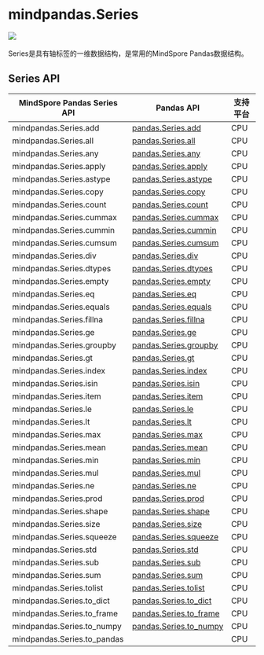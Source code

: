 # mindpandas.Series

<a href="https://gitee.com/mindspore/docs/blob/r2.0/docs/mindpandas/docs/source_zh_cn/mindpandas.Series.md" target="_blank"><img src="https://mindspore-website.obs.cn-north-4.myhuaweicloud.com/website-images/r2.0/resource/_static/logo_source.png"></a>&nbsp;&nbsp;

Series是具有轴标签的一维数据结构，是常用的MindSpore Pandas数据结构。

## Series API

| MindSpore Pandas Series API         | Pandas API                                                                                                                                          | 支持平台 |
|-------------------------------|-----------------------------------------------------------------------------------------------------------------------------------------------------|------|
| mindpandas.Series.add         | [pandas.Series.add](https://pandas.pydata.org/pandas-docs/version/1.3.5/reference/api/pandas.Series.add.html#pandas.Series.add)                     | CPU  |
| mindpandas.Series.all         | [pandas.Series.all](https://pandas.pydata.org/pandas-docs/version/1.3.5/reference/api/pandas.Series.all.html#pandas.Series.all)                     | CPU  |
| mindpandas.Series.any         | [pandas.Series.any](https://pandas.pydata.org/pandas-docs/version/1.3.5/reference/api/pandas.Series.any.html#pandas.Series.any)                     | CPU  |
| mindpandas.Series.apply       | [pandas.Series.apply](https://pandas.pydata.org/pandas-docs/version/1.3.5/reference/api/pandas.Series.apply.html#pandas.Series.apply)               | CPU  |
| mindpandas.Series.astype      | [pandas.Series.astype](https://pandas.pydata.org/pandas-docs/version/1.3.5/reference/api/pandas.Series.astype.html#pandas.Series.astype)            | CPU  |
| mindpandas.Series.copy        | [pandas.Series.copy](https://pandas.pydata.org/pandas-docs/version/1.3.5/reference/api/pandas.Series.copy.html#pandas.Series.copy)                  | CPU  |
| mindpandas.Series.count       | [pandas.Series.count](https://pandas.pydata.org/pandas-docs/version/1.3.5/reference/api/pandas.Series.count.html#pandas.Series.count)               | CPU  |
| mindpandas.Series.cummax      | [pandas.Series.cummax](https://pandas.pydata.org/pandas-docs/version/1.3.5/reference/api/pandas.Series.cummax.html#pandas.Series.cummax)            | CPU  |
| mindpandas.Series.cummin      | [pandas.Series.cummin](https://pandas.pydata.org/pandas-docs/version/1.3.5/reference/api/pandas.Series.cummin.html#pandas.Series.cummin)            | CPU  |
| mindpandas.Series.cumsum      | [pandas.Series.cumsum](https://pandas.pydata.org/pandas-docs/version/1.3.5/reference/api/pandas.Series.cumsum.html#pandas.Series.cumsum)            | CPU  |
| mindpandas.Series.div         | [pandas.Series.div](https://pandas.pydata.org/pandas-docs/version/1.3.5/reference/api/pandas.Series.div.html#pandas.Series.div)                     | CPU  |
| mindpandas.Series.dtypes      | [pandas.Series.dtypes](https://pandas.pydata.org/pandas-docs/version/1.3.5/reference/api/pandas.Series.dtypes.html#pandas.Series.dtypes)            | CPU  |
| mindpandas.Series.empty       | [pandas.Series.empty](https://pandas.pydata.org/pandas-docs/version/1.3.5/reference/api/pandas.Series.empty.html#pandas.Series.empty)               | CPU  |
| mindpandas.Series.eq          | [pandas.Series.eq](https://pandas.pydata.org/pandas-docs/version/1.3.5/reference/api/pandas.Series.eq.html#pandas.Series.eq)                        | CPU  |
| mindpandas.Series.equals      | [pandas.Series.equals](https://pandas.pydata.org/pandas-docs/version/1.3.5/reference/api/pandas.Series.equals.html#pandas.Series.equals)            | CPU  |
| mindpandas.Series.fillna      | [pandas.Series.fillna](https://pandas.pydata.org/pandas-docs/version/1.3.5/reference/api/pandas.Series.fillna.html#pandas.Series.fillna)            | CPU  |
| mindpandas.Series.ge          | [pandas.Series.ge](https://pandas.pydata.org/pandas-docs/version/1.3.5/reference/api/pandas.Series.ge.html#pandas.Series.ge)                        | CPU  |
| mindpandas.Series.groupby     | [pandas.Series.groupby](https://pandas.pydata.org/pandas-docs/version/1.3.5/reference/api/pandas.Series.groupby.html#pandas.Series.groupby)         | CPU  |
| mindpandas.Series.gt          | [pandas.Series.gt](https://pandas.pydata.org/pandas-docs/version/1.3.5/reference/api/pandas.Series.gt.html#pandas.Series.gt)                        | CPU  |
| mindpandas.Series.index       | [pandas.Series.index](https://pandas.pydata.org/pandas-docs/version/1.3.5/reference/api/pandas.Series.index.html#pandas.Series.index)               | CPU  |
| mindpandas.Series.isin        | [pandas.Series.isin](https://pandas.pydata.org/pandas-docs/version/1.3.5/reference/api/pandas.Series.isin.html#pandas.Series.isin)                  | CPU  |
| mindpandas.Series.item        | [pandas.Series.item](https://pandas.pydata.org/pandas-docs/version/1.3.5/reference/api/pandas.Series.item.html#pandas.Series.item)                  | CPU  |
| mindpandas.Series.le          | [pandas.Series.le](https://pandas.pydata.org/pandas-docs/version/1.3.5/reference/api/pandas.Series.le.html#pandas.Series.le)                        | CPU  |
| mindpandas.Series.lt          | [pandas.Series.lt](https://pandas.pydata.org/pandas-docs/version/1.3.5/reference/api/pandas.Series.lt.html#pandas.Series.lt)                        | CPU  |
| mindpandas.Series.max         | [pandas.Series.max](https://pandas.pydata.org/pandas-docs/version/1.3.5/reference/api/pandas.Series.max.html#pandas.Series.max)                     | CPU  |
| mindpandas.Series.mean        | [pandas.Series.mean](https://pandas.pydata.org/pandas-docs/version/1.3.5/reference/api/pandas.Series.mean.html#pandas.Series.mean)                  | CPU  |
| mindpandas.Series.min         | [pandas.Series.min](https://pandas.pydata.org/pandas-docs/version/1.3.5/reference/api/pandas.Series.min.html#pandas.Series.min)                     | CPU  |
| mindpandas.Series.mul         | [pandas.Series.mul](https://pandas.pydata.org/pandas-docs/version/1.3.5/reference/api/pandas.Series.mul.html#pandas.Series.mul)                     | CPU  |
| mindpandas.Series.ne          | [pandas.Series.ne](https://pandas.pydata.org/pandas-docs/version/1.3.5/reference/api/pandas.Series.ne.html#pandas.Series.ne)                        | CPU  |
| mindpandas.Series.prod        | [pandas.Series.prod](https://pandas.pydata.org/pandas-docs/version/1.3.5/reference/api/pandas.Series.prod.html#pandas.Series.prod)                  | CPU  |
| mindpandas.Series.shape       | [pandas.Series.shape](https://pandas.pydata.org/pandas-docs/version/1.3.5/reference/api/pandas.Series.shape.html#pandas.Series.shape)               | CPU  |
| mindpandas.Series.size        | [pandas.Series.size](https://pandas.pydata.org/pandas-docs/version/1.3.5/reference/api/pandas.Series.size.html#pandas.Series.size)                  | CPU  |
| mindpandas.Series.squeeze     | [pandas.Series.squeeze](https://pandas.pydata.org/pandas-docs/version/1.3.5/reference/api/pandas.Series.squeeze.html#pandas.Series.squeeze)         | CPU  |
| mindpandas.Series.std         | [pandas.Series.std](https://pandas.pydata.org/pandas-docs/version/1.3.5/reference/api/pandas.Series.std.html#pandas.Series.std)                     | CPU  |
| mindpandas.Series.sub         | [pandas.Series.sub](https://pandas.pydata.org/pandas-docs/version/1.3.5/reference/api/pandas.Series.sub.html#pandas.Series.sub)                     | CPU  |
| mindpandas.Series.sum         | [pandas.Series.sum](https://pandas.pydata.org/pandas-docs/version/1.3.5/reference/api/pandas.Series.sum.html#pandas.Series.sum)                     | CPU  |
| mindpandas.Series.tolist      | [pandas.Series.tolist](https://pandas.pydata.org/pandas-docs/version/1.3.5/reference/api/pandas.Series.tolist.html#pandas.Series.tolist)            | CPU  |
| mindpandas.Series.to_dict     | [pandas.Series.to_dict](https://pandas.pydata.org/pandas-docs/version/1.3.5/reference/api/pandas.Series.to_dict.html#pandas.Series.to_dict)         | CPU  |
| mindpandas.Series.to_frame    | [pandas.Series.to_frame](https://pandas.pydata.org/pandas-docs/version/1.3.5/reference/api/pandas.Series.to_frame.html#pandas.Series.to_frame)      | CPU  |
| mindpandas.Series.to_numpy    | [pandas.Series.to_numpy](https://pandas.pydata.org/pandas-docs/version/1.3.5/reference/api/pandas.Series.to_numpy.html#pandas.Series.to_numpy)      | CPU  |
| mindpandas.Series.to_pandas   |                                                                                                                                                     | CPU  |
